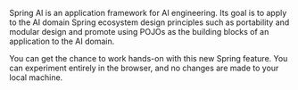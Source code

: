 Spring AI is an application framework for AI engineering. Its goal is to apply to the AI domain Spring ecosystem design principles such as portability and modular design and promote using POJOs as the building blocks of an application to the AI domain.

You can get the chance to work hands-on with this new Spring feature. You can experiment entirely in the browser, and no changes are made to your local machine.
